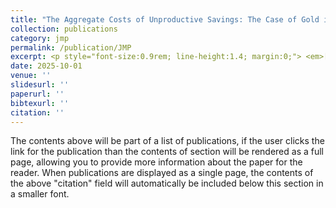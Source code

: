 ```yaml
---
title: "The Aggregate Costs of Unproductive Savings: The Case of Gold in India"
collection: publications
category: jmp
permalink: /publication/JMP
excerpt: <p style="font-size:0.9rem; line-height:1.4; margin:0;"> <em>[Draft Coming Soon.]</em> </p>
date: 2025-10-01
venue: ''
slidesurl: ''
paperurl: ''
bibtexurl: ''
citation: ''
---
```

The contents above will be part of a list of publications, if the user clicks the link for the publication than the contents of section will be rendered as a full page, allowing you to provide more information about the paper for the reader. When publications are displayed as a single page, the contents of the above "citation" field will automatically be included below this section in a smaller font.
